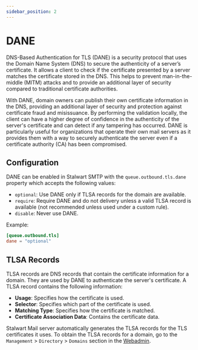 ```yaml
---
sidebar_position: 2
---
```


# DANE

DNS-Based Authentication for TLS (DANE) is a security protocol that uses the Domain Name System (DNS) to secure the authenticity of a server’s certificate. It allows a client to check if the certificate presented by a server matches the certificate stored in the DNS. This helps to prevent man-in-the-middle (MITM) attacks and to provide an additional layer of security compared to traditional certificate authorities.

With DANE, domain owners can publish their own certificate information in the DNS, providing an additional layer of security and protection against certificate fraud and misissuance. By performing the validation locally, the client can have a higher degree of confidence in the authenticity of the server's certificate and can detect if any tampering has occurred. DANE is particularly useful for organizations that operate their own mail servers as it provides them with a way to securely authenticate the server even if a certificate authority (CA) has been compromised.

## Configuration

DANE can be enabled in Stalwart SMTP with the `queue.outbound.tls.dane` property which accepts the following values:

- `optional`: Use DANE only if TLSA records for the domain are available.
- `require`: Require DANE and do not delivery unless a valid TLSA record is available (not recommended unless used under a custom rule).
- `disable`: Never use DANE.

Example:

```toml
[queue.outbound.tls]
dane = "optional"
```

## TLSA Records

TLSA records are DNS records that contain the certificate information for a domain. They are used by DANE to authenticate the server's certificate. A TLSA record contains the following information:

- **Usage**: Specifies how the certificate is used.
- **Selector**: Specifies which part of the certificate is used.
- **Matching Type**: Specifies how the certificate is matched.
- **Certificate Association Data**: Contains the certificate data.

Stalwart Mail server automatically generates the TLSA records for the TLS certificates it uses. To obtain the TLSA records for a domain, go to the `Management` > `Directory` > `Domains` section in the [Webadmin](/docs/management/webadmin/overview.md).
